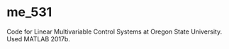 # me_531
Code for Linear Multivariable Control Systems at Oregon State University. Used MATLAB 2017b.
